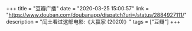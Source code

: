 +++
title = "豆瓣广播"
date = "2020-03-25 15:00:57"
link = "https://www.douban.com/doubanapp/dispatch?uri=/status/2884927111/"
description = "闰土看过这部电影:《大赢家‎ (2020)》"
tags = ["豆瓣"]
+++
